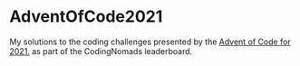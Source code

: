 # AdventOfCode2021

My solutions to the coding challenges presented by the [Advent of Code for 2021.](https://adventofcode.com/) as part of the CodingNomads leaderboard.
